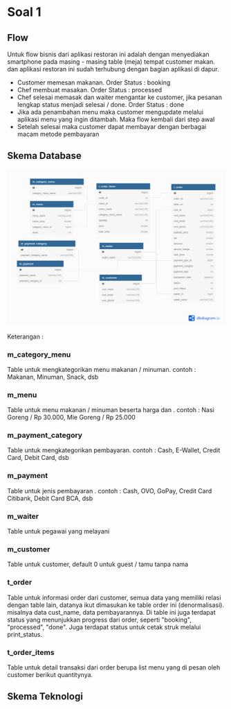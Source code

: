 # Soal 1

## Flow  
Untuk flow bisnis dari aplikasi restoran ini adalah dengan menyediakan smartphone pada masing - masing table (meja) tempat customer makan. dan aplikasi restoran ini sudah terhubung dengan bagian aplikasi di dapur.  
- Customer memesan makanan. Order Status : booking
- Chef membuat masakan. Order Status : processed
- Chef selesai memasak dan waiter mengantar ke customer, jika pesanan lengkap status menjadi selesai / done. Order Status : done
- Jika ada penambahan menu maka customer mengupdate melalui aplikasi menu yang ingin ditambah. Maka flow kembali dari step awal
- Setelah selesai maka customer dapat membayar dengan berbagai macam metode pembayaran

## Skema Database 

![alt text](https://github.com/romascudeto/test-loyalto/blob/master/db-loyalto.png)

Keterangan :  
### m_category_menu  
Table untuk mengkategorikan menu makanan / minuman. contoh : Makanan, Minuman, Snack, dsb

### m_menu  
Table untuk menu makanan / minuman beserta harga dan . contoh : Nasi Goreng / Rp 30.000, Mie Goreng / Rp 25.000  

### m_payment_category  
Table untuk mengkategorikan pembayaran. contoh : Cash, E-Wallet, Credit Card, Debit Card, dsb

### m_payment  
Table untuk jenis pembayaran . contoh : Cash, OVO, GoPay, Credit Card Citibank, Debit Card BCA, dsb

### m_waiter  
Table untuk pegawai yang melayani

### m_customer  
Table untuk customer, default 0 untuk guest / tamu tanpa nama

### t_order  
Table untuk informasi order dari customer, semua data yang memiliki relasi dengan table lain, datanya ikut dimasukan ke table order ini (denormalisasi). misalnya data cust_name, data pembayarannya. Di table ini juga terdapat status yang menunjukkan progress dari order, seperti "booking", "processed", "done". Juga terdapat status untuk cetak struk melalui print_status.

### t_order_items  
Table untuk detail transaksi dari order berupa list menu yang di pesan oleh customer berikut quantitynya.

## Skema Teknologi  




